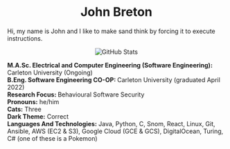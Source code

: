 <h1 align="center">
John Breton
</h1>

<p>
  Hi, my name is John and I like to make sand think by forcing it to execute instructions. 
  </br>
  <p align="center">
<img alt = "GitHub Stats" src="https://github-readme-stats.vercel.app/api?username=john-breton&count_private=true&show_icons=true&icon_color=fff&hide_border=true&title_color=5391FE&text_color=fff&theme=dark">
</p>
  <b>M.A.Sc. Electrical and Computer Engineering (Software Engineering):</b> Carleton University (Ongoing)
  </br>
  <b>B.Eng. Software Engineering CO-OP: </b> Carleton University (graduated April 2022)
  </br>
  <b>Research Focus: </b> Behavioural Software Security
  </br>
  <b>Pronouns:</b> he/him
  </br>
  <b>Cats:</b> Three
  </br>
  <b>Dark Theme:</b> Correct
  </br>
  <b>Languages And Technologies:</b> Java, Python, C, Snom, React, Linux, Git, Ansible, AWS (EC2 & S3), Google Cloud (GCE & GCS), DigitalOcean, Turing, C# (one of these is a Pokemon)
</p>
